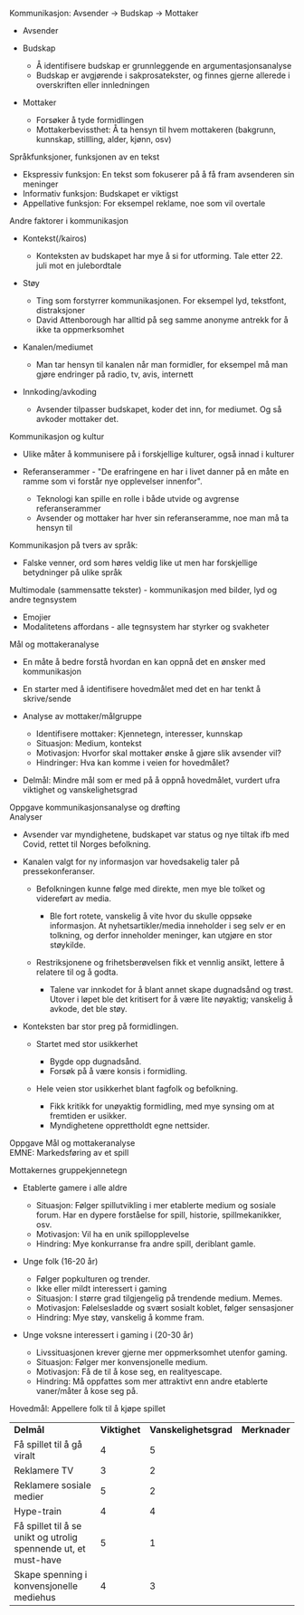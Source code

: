 Kommunikasjon: Avsender -> Budskap -> Mottaker

- Avsender
- Budskap
    
    - Å identifisere budskap er grunnleggende en argumentasjonsanalyse
    - Budskap er avgjørende i sakprosatekster, og finnes gjerne allerede i overskriften eller innledningen
- Mottaker
    
    - Forsøker å tyde formidlingen
    - Mottakerbevissthet: Å ta hensyn til hvem mottakeren (bakgrunn, kunnskap, stillling, alder, kjønn, osv)
 
Språkfunksjoner, funksjonen av en tekst

- Ekspressiv funksjon: En tekst som fokuserer på å få fram avsenderen sin meninger
- Informativ funksjon: Budskapet er viktigst
- Appellative funksjon: For eksempel reklame, noe som vil overtale
 
Andre faktorer i kommunikasjon

- Kontekst(/kairos)
    
    - Konteksten av budskapet har mye å si for utforming. Tale etter 22. juli mot en julebordtale
- Støy
    
    - Ting som forstyrrer kommunikasjonen. For eksempel lyd, tekstfont, distraksjoner
    - David Attenborough har alltid på seg samme anonyme antrekk for å ikke ta oppmerksomhet
- Kanalen/mediumet
    
    - Man tar hensyn til kanalen når man formidler, for eksempel må man gjøre endringer på radio, tv, avis, internett
- Innkoding/avkoding
    
    - Avsender tilpasser budskapet, koder det inn, for mediumet. Og så avkoder mottaker det.
 
Kommunikasjon og kultur

- Ulike måter å kommunisere på i forskjellige kulturer, også innad i kulturer
- Referanserammer - "De erafringene en har i livet danner på en måte en ramme som vi forstår nye opplevelser innenfor".
    
    - Teknologi kan spille en rolle i både utvide og avgrense referanserammer
    - Avsender og mottaker har hver sin referanseramme, noe man må ta hensyn til
 
Kommunikasjon på tvers av språk:

- Falske venner, ord som høres veldig like ut men har forskjellige betydninger på ulike språk
 
Multimodale (sammensatte tekster) - kommunikasjon med bilder, lyd og andre tegnsystem

- Emojier
- Modalitetens affordans - alle tegnsystem har styrker og svakheter
 
Mål og mottakeranalyse

- En måte å bedre forstå hvordan en kan oppnå det en ønsker med kommunikasjon
- En starter med å identifisere hovedmålet med det en har tenkt å skrive/sende
- Analyse av mottaker/målgruppe
    
    - Identifisere mottaker: Kjennetegn, interesser, kunnskap
    - Situasjon: Medium, kontekst
    - Motivasjon: Hvorfor skal mottaker ønske å gjøre slik avsender vil?
    - Hindringer: Hva kan komme i veien for hovedmålet?
- Delmål: Mindre mål som er med på å oppnå hovedmålet, vurdert ufra viktighet og vanskelighetsgrad
 
Oppgave kommunikasjonsanalyse og drøfting  
Analyser

- Avsender var myndighetene, budskapet var status og nye tiltak ifb med Covid, rettet til Norges befolkning.
- Kanalen valgt for ny informasjon var hovedsakelig taler på pressekonferanser.
    
    - Befolkningen kunne følge med direkte, men mye ble tolket og videreført av media.
        
        - Ble fort rotete, vanskelig å vite hvor du skulle oppsøke informasjon. At nyhetsartikler/media inneholder i seg selv er en tolkning, og derfor inneholder meninger, kan utgjøre en stor støykilde.
    - Restriksjonene og frihetsberøvelsen fikk et vennlig ansikt, lettere å relatere til og å godta.
        
        - Talene var innkodet for å blant annet skape dugnadsånd og trøst. Utover i løpet ble det kritisert for å være lite nøyaktig; vanskelig å avkode, det ble støy.
- Konteksten bar stor preg på formidlingen.
    
    - Startet med stor usikkerhet
        
        - Bygde opp dugnadsånd.
        - Forsøk på å være konsis i formidling.
    - Hele veien stor usikkerhet blant fagfolk og befolkning.
        
        - Fikk kritikk for unøyaktig formidling, med mye synsing om at fremtiden er usikker.
        - Myndighetene opprettholdt egne nettsider.

Oppgave Mål og mottakeranalyse  
EMNE: Markedsføring av et spill
 
Mottakernes gruppekjennetegn

- Etablerte gamere i alle aldre
    
    - Situasjon: Følger spillutvikling i mer etablerte medium og sosiale forum. Har en dypere forståelse for spill, historie, spillmekanikker, osv.
    - Motivasjon: Vil ha en unik spillopplevelse
    - Hindring: Mye konkurranse fra andre spill, deriblant gamle.
- Unge folk (16-20 år)
    
    - Følger popkulturen og trender.
    - Ikke eller mildt interessert i gaming
    - Situasjon: I større grad tilgjengelig på trendende medium. Memes.
    - Motivasjon: Følelsesladde og svært sosialt koblet, følger sensasjoner
    - Hindring: Mye støy, vanskelig å komme fram.
- Unge voksne interessert i gaming i (20-30 år)
    
    - Livssituasjonen krever gjerne mer oppmerksomhet utenfor gaming.
    - Situasjon: Følger mer konvensjonelle medium.
    - Motivasjon: Få de til å kose seg, en realityescape.
    - Hindring: Må oppfattes som mer attraktivt enn andre etablerte vaner/måter å kose seg på.
      
    
   

Hovedmål: Appellere folk til å kjøpe spillet

|   |   |   |   |
|---|---|---|---|
|**Delmål**|**Viktighet**|**Vanskelighetsgrad**|**Merknader**|
|Få spillet til å gå viralt|4|5||
|Reklamere TV|3|2||
|Reklamere sosiale medier|5|2||
|Hype-train|4|4||
|Få spillet til å se unikt og utrolig spennende ut, et must-have|5|1||
|Skape spenning i konvensjonelle mediehus|4|3||